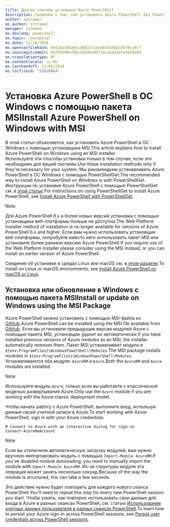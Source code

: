 ```yaml
---
title: Другие способы установки Azure PowerShell
description: Сведения о том, как установить Azure PowerShell без PowerShellGet с помощью пакета MSI.
author: sptramer
ms.author: sttramer
manager: carmonm
ms.devlang: powershell
ms.topic: conceptual
ms.date: 11/16/2018
ms.openlocfilehash: b442da364a01cd6022c14cbb32a9b633676ca8c7
ms.sourcegitcommit: 93f93b90ef88c2659be95f3acaba514fe9639169
ms.translationtype: HT
ms.contentlocale: ru-RU
ms.lasthandoff: 12/05/2018
ms.locfileid: "52828864"
---
```

# <a name="install-azure-powershell-on-windows-with-msi"></a><span data-ttu-id="4a9d7-103">Установка Azure PowerShell в ОС Windows с помощью пакета MSI</span><span class="sxs-lookup"><span data-stu-id="4a9d7-103">Install Azure PowerShell on Windows with MSI</span></span>

<span data-ttu-id="4a9d7-104">В этой статье объясняется, как установить Azure PowerShell в ОС Windows с помощью установщика MSI.</span><span class="sxs-lookup"><span data-stu-id="4a9d7-104">This article explains how to install Azure PowerShell on Windows using an MSI installer.</span></span>  
<span data-ttu-id="4a9d7-105">Используйте эти способы установки только в том случае, если это необходимо для вашей системы.</span><span class="sxs-lookup"><span data-stu-id="4a9d7-105">Use these installation methods only if they're necessary for your system.</span></span> <span data-ttu-id="4a9d7-106">Мы рекомендуем устанавливать Azure PowerShell в ОС Windows с помощью PowerShellGet.</span><span class="sxs-lookup"><span data-stu-id="4a9d7-106">The recommended way to install Azure PowerShell on Windows is with PowerShellGet.</span></span> <span data-ttu-id="4a9d7-107">Инструкции по установке Azure PowerShell с помощью PowerShellGet см. в [этой статье](install-azurerm-ps.md).</span><span class="sxs-lookup"><span data-stu-id="4a9d7-107">For instructions on using PowerShellGet to install Azure PowerShell, see [Install Azure PowerShell with PowerShellGet](install-azurerm-ps.md).</span></span>

> [!NOTE]
> <span data-ttu-id="4a9d7-108">Для Azure PowerShell 6.x и более новых версий установка с помощью установщика веб-платформы больше не доступна.</span><span class="sxs-lookup"><span data-stu-id="4a9d7-108">The Web Platform Installer method of installation is no longer available for versions of Azure PowerShell 6.x and higher.</span></span> <span data-ttu-id="4a9d7-109">Если вам нужно использовать установщик веб-платформы, попробуйте вместо него использовать пакет MSI или установите более раннюю версию Azure PowerShell.</span><span class="sxs-lookup"><span data-stu-id="4a9d7-109">If you require use of the Web Platform Installer please consider using the MSI instead, or you can install an earlier version of Azure PowerShell.</span></span>

<span data-ttu-id="4a9d7-110">Сведения об установке в средах Linux или macOS см. в [этом разделе](install-azurermps-maclinux.md).</span><span class="sxs-lookup"><span data-stu-id="4a9d7-110">To install on Linux or macOS environments, see [Install Azure PowerShell on macOS or Linux](install-azurermps-maclinux.md).</span></span>

## <a name="install-or-update-on-windows-using-the-msi-package"></a><span data-ttu-id="4a9d7-111">Установка или обновление в Windows с помощью пакета MSI</span><span class="sxs-lookup"><span data-stu-id="4a9d7-111">Install or update on Windows using the MSI Package</span></span>

<span data-ttu-id="4a9d7-112">Azure PowerShell можно установить с помощью MSI-файла из [GitHub](https://github.com/Azure/azure-powershell/releases/latest).</span><span class="sxs-lookup"><span data-stu-id="4a9d7-112">Azure PowerShell can be installed using the MSI file available from [GitHub](https://github.com/Azure/azure-powershell/releases/latest).</span></span> <span data-ttu-id="4a9d7-113">Если вы установили предыдущие версии модулей Azure с помощью пакета MSI, установщик удалит их автоматически.</span><span class="sxs-lookup"><span data-stu-id="4a9d7-113">If you have installed previous versions of Azure modules as an MSI, the installer automatically removes them.</span></span> <span data-ttu-id="4a9d7-114">Пакет MSI устанавливает модули в `${env:ProgramFiles}\WindowsPowerShell\Modules`.</span><span class="sxs-lookup"><span data-stu-id="4a9d7-114">The MSI package installs modules in `${env:ProgramFiles}\WindowsPowerShell\Modules`.</span></span> <span data-ttu-id="4a9d7-115">Устанавливаются оба модуля: `AzureRM` и `Azure`.</span><span class="sxs-lookup"><span data-stu-id="4a9d7-115">Both the `AzureRM` and `Azure` modules are installed.</span></span>

> [!NOTE]
> <span data-ttu-id="4a9d7-116">Используйте модуль `Azure`, только если вы работаете с классической моделью развертывания Azure.</span><span class="sxs-lookup"><span data-stu-id="4a9d7-116">Only use the `Azure` module if you are working with the Azure classic deployment model.</span></span>

<span data-ttu-id="4a9d7-117">Чтобы начать работу с Azure PowerShell, выполните вход, используя данные своей учетной записи в Azure.</span><span class="sxs-lookup"><span data-stu-id="4a9d7-117">To start working with Azure PowerShell, sign in with your Azure credentials.</span></span>

```powershell-interactive
# Connect to Azure with an interactive dialog for sign-in
Connect-AzureRmAccount
```

> [!NOTE]
>
> <span data-ttu-id="4a9d7-118">Если вы отключили автоматическую загрузку модулей, вам нужно вручную импортировать модуль с помощью `Import-Module AzureRM`.</span><span class="sxs-lookup"><span data-stu-id="4a9d7-118">If you've disabled module autoloading, you need to manually import the module with `Import-Module AzureRM`.</span></span> <span data-ttu-id="4a9d7-119">Из-за структуры модуля эта операция может занять несколько секунд.</span><span class="sxs-lookup"><span data-stu-id="4a9d7-119">Because of the way the module is structured, this can take a few seconds.</span></span>

<span data-ttu-id="4a9d7-120">Это действие нужно будет повторить для каждого нового сеанса PowerShell.</span><span class="sxs-lookup"><span data-stu-id="4a9d7-120">You'll need to repeat this step for every new PowerShell session you start.</span></span> <span data-ttu-id="4a9d7-121">Чтобы узнать, как повторно использовать свои данные для входа в Azure в разных сеансах PowerShell, см. статью [Использование учетных данных пользователя в разных сеансах PowerShell](context-persistence.md).</span><span class="sxs-lookup"><span data-stu-id="4a9d7-121">To learn how to persist your Azure sign-in across PowerShell sessions, see [Persist user credentials across PowerShell sessions](context-persistence.md).</span></span>
